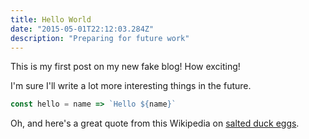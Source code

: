 ```yaml
---
title: Hello World
date: "2015-05-01T22:12:03.284Z"
description: "Preparing for future work"
---
```


This is my first post on my new fake blog! How exciting!

I'm sure I'll write a lot more interesting things in the future.

```js
const hello = name => `Hello ${name}`
```

Oh, and here's a great quote from this Wikipedia on
[salted duck eggs](http://en.wikipedia.org/wiki/Salted_duck_egg).
